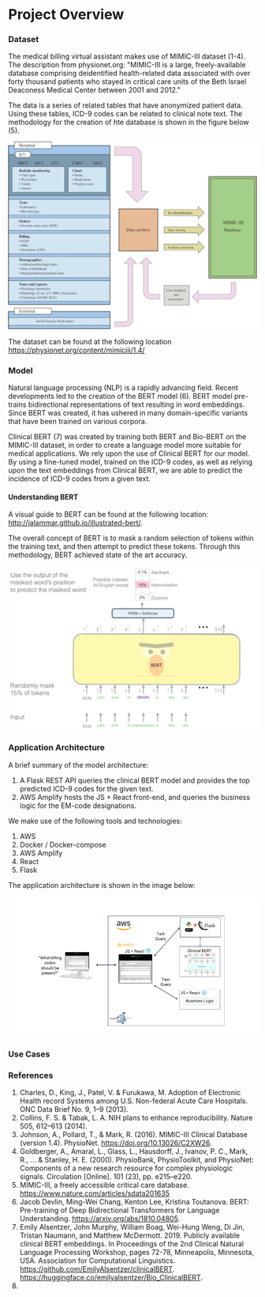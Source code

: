 # Project Overview

### Dataset

The medical billing virtual assistant makes use of MIMIC-III dataset (1-4).  The description from physionet.org: "MIMIC-III is a large, freely-available database comprising deidentified health-related data associated with over forty thousand patients who stayed in critical care units of the Beth Israel Deaconess Medical Center between 2001 and 2012."

The data is a series of related tables that have anonymized patient data.  Using these tables, ICD-9 codes can be related to clinical note text.  The methodology for the creation of hte database is shown in the figure below (5).

![Image of MIMIC-III dataset](../assets/MIMIC-III.png)

The dataset can be found at the following location
https://physionet.org/content/mimiciii/1.4/

### Model

Natural language processing (NLP) is a rapidly advancing field.  Recent developments led to the creation of the BERT model (6).  BERT model pre-trains bidirectional representations of text resulting in word embeddings.  Since BERT was created, it has ushered in many domain-specific variants that have been trained on various corpora.  

Clinical BERT (7) was created by training both BERT and Bio-BERT on the MIMIC-III dataset, in order to create a language model more suitable for medical applications.  We rely upon the use of Clinical BERT for our model.  By using a fine-tuned model, trained on the ICD-9 codes, as well as relying upon the text embeddings from Clinical BERT, we are able to predict the incidence of ICD-9 codes from a given text.

#### Understanding BERT

A visual guide to BERT can be found at the following location: http://jalammar.github.io/illustrated-bert/.

The overall concept of BERT is to mask a random selection of tokens within the training text, and then attempt to predict these tokens.  Through this methodology, BERT achieved state of the art accuracy.

![Visualization of BERT](../assets/BERT-language-modeling-masked-lm.png)

### Application Architecture

A brief summary of the model architecture:

1. A Flask REST API queries the clinical BERT model and provides the top predicted ICD-9 codes for the given text.
2. AWS Amplify hosts the JS + React front-end, and queries the business logic for the EM-code designations.

We make use of the following tools and technologies:

1. AWS
2. Docker / Docker-compose
3. AWS Amplify
4. React
5. Flask

The application architecture is shown in the image below:

![Model Architecture](../assets/W210_architecture.png)

### Use Cases

### References

1. Charles, D., King, J., Patel, V. & Furukawa, M. Adoption of Electronic Health record Systems among U.S. Non-federal Acute Care Hospitals. ONC Data Brief No. 9, 1–9 (2013).
2. Collins, F. S. & Tabak, L. A. NIH plans to enhance reproducibility. Nature 505, 612–613 (2014).
3. Johnson, A., Pollard, T., & Mark, R. (2016). MIMIC-III Clinical Database (version 1.4). PhysioNet. https://doi.org/10.13026/C2XW26.
4. Goldberger, A., Amaral, L., Glass, L., Hausdorff, J., Ivanov, P. C., Mark, R., ... & Stanley, H. E. (2000). PhysioBank, PhysioToolkit, and PhysioNet: Components of a new research resource for complex physiologic signals. Circulation [Online]. 101 (23), pp. e215–e220.
5. MIMIC-III, a freely accessible critical care database. https://www.nature.com/articles/sdata201635
6. Jacob Devlin, Ming-Wei Chang, Kenton Lee, Kristina Toutanova. BERT: Pre-training of Deep Bidirectional Transformers for Language Understanding. https://arxiv.org/abs/1810.04805.
7. Emily Alsentzer, John Murphy, William Boag, Wei-Hung Weng, Di Jin, Tristan Naumann, and Matthew McDermott. 2019. Publicly available clinical BERT embeddings. In Proceedings of the 2nd Clinical Natural Language Processing Workshop, pages 72-78, Minneapolis, Minnesota, USA. Association for Computational Linguistics. https://github.com/EmilyAlsentzer/clinicalBERT. https://huggingface.co/emilyalsentzer/Bio_ClinicalBERT. 
8. 
